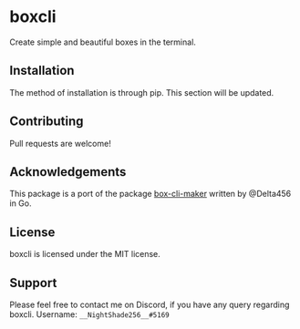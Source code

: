 # boxcli

Create simple and beautiful boxes in the terminal.

## Installation

The method of installation is through pip.
This section will be updated.

## Contributing

Pull requests are welcome!

## Acknowledgements

This package is a port of the package [box-cli-maker](https://github.com/Delta456/box-cli-maker) written by
@Delta456 in Go.

## License

boxcli is licensed under the MIT license.

## Support

Please feel free to contact me on Discord, if you have any query regarding boxcli.
Username: `__NightShade256__#5169`
